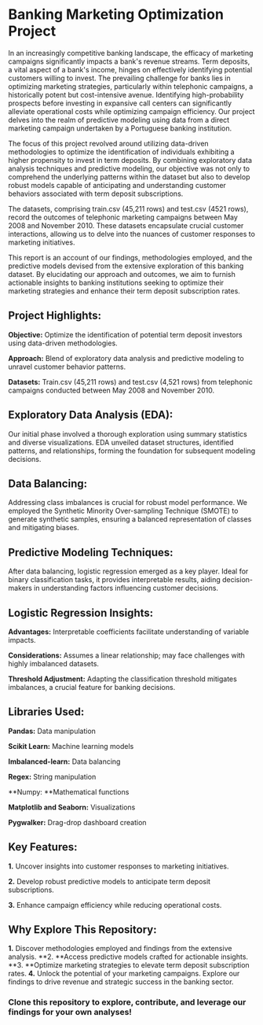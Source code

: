 # Banking Marketing Optimization Project

In an increasingly competitive banking landscape, the efficacy of marketing campaigns significantly impacts a bank's revenue streams. Term deposits, a vital aspect of a bank's income, hinges on effectively identifying potential customers willing to invest. The prevailing challenge for banks lies in optimizing marketing strategies, particularly within telephonic campaigns, a historically potent but cost-intensive avenue. Identifying high-probability prospects before investing in expansive call centers can significantly alleviate operational costs while optimizing campaign efficiency. Our project delves into the realm of predictive modeling using data from a direct marketing campaign undertaken by a Portuguese banking institution. 

The focus of this project revolved around utilizing data-driven methodologies to optimize the identification of individuals exhibiting a higher propensity to invest in term deposits. By combining exploratory data analysis techniques and predictive modeling, our objective was not only to comprehend the underlying patterns within the dataset but also to develop robust models capable of anticipating and understanding customer behaviors associated with term deposit subscriptions. 

The datasets, comprising train.csv (45,211 rows) and test.csv (4521 rows), record the outcomes of telephonic marketing campaigns between May 2008 and November 2010. These datasets encapsulate crucial customer interactions, allowing us to delve into the nuances of customer responses to marketing initiatives.  

This report is an account of our findings, methodologies employed, and the predictive models devised from the extensive exploration of this banking dataset. By elucidating our approach and outcomes, we aim to furnish actionable insights to banking institutions seeking to optimize their marketing strategies and enhance their term deposit subscription rates. 

## Project Highlights:

**Objective:** Optimize the identification of potential term deposit investors using data-driven methodologies.

**Approach:** Blend of exploratory data analysis and predictive modeling to unravel customer behavior patterns.

**Datasets:** Train.csv (45,211 rows) and test.csv (4,521 rows) from telephonic campaigns conducted between May 2008 and November 2010.


## Exploratory Data Analysis (EDA):
Our initial phase involved a thorough exploration using summary statistics and diverse visualizations. EDA unveiled dataset structures, identified patterns, and relationships, forming the foundation for subsequent modeling decisions.


## Data Balancing:
Addressing class imbalances is crucial for robust model performance. We employed the Synthetic Minority Over-sampling Technique (SMOTE) to generate synthetic samples, ensuring a balanced representation of classes and mitigating biases.


## Predictive Modeling Techniques:
After data balancing, logistic regression emerged as a key player. Ideal for binary classification tasks, it provides interpretable results, aiding decision-makers in understanding factors influencing customer decisions.


## Logistic Regression Insights:

**Advantages:** Interpretable coefficients facilitate understanding of variable impacts.

**Considerations:** Assumes a linear relationship; may face challenges with highly imbalanced datasets.

**Threshold Adjustment:** Adapting the classification threshold mitigates imbalances, a crucial feature for banking decisions.


## Libraries Used:

**Pandas:** Data manipulation

**Scikit Learn:** Machine learning models

**Imbalanced-learn:** Data balancing

**Regex:** String manipulation

**Numpy: **Mathematical functions

**Matplotlib and Seaborn:** Visualizations

**Pygwalker:** Drag-drop dashboard creation



## Key Features:

**1.** Uncover insights into customer responses to marketing initiatives.

**2.** Develop robust predictive models to anticipate term deposit subscriptions.

**3.** Enhance campaign efficiency while reducing operational costs.


## Why Explore This Repository:

**1.** Discover methodologies employed and findings from the extensive analysis.
**2. **Access predictive models crafted for actionable insights.
**3. **Optimize marketing strategies to elevate term deposit subscription rates.
**4.** Unlock the potential of your marketing campaigns. Explore our findings to drive revenue and strategic success in the banking sector.

### Clone this repository to explore, contribute, and leverage our findings for your own analyses!
